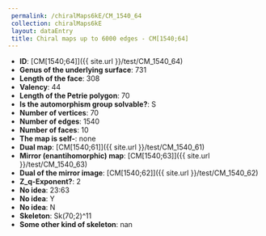 ```yaml
--- 
 permalink: /chiralMaps6kE/CM_1540_64 
 collection: chiralMaps6kE
 layout: dataEntry
 title: Chiral maps up to 6000 edges - CM[1540;64]
---
```


- **ID**: [CM[1540;64]]({{ site.url }}/test/CM_1540_64)
- **Genus of the underlying surface**: 731
- **Length of the face**: 308
- **Valency**: 44
- **Length of the Petrie polygon**: 70
- **Is the automorphism group solvable?**: S
- **Number of vertices**: 70
- **Number of edges**: 1540
- **Number of faces**: 10
- **The map is self-**: none
- **Dual map**: [CM[1540;61]]({{ site.url }}/test/CM_1540_61)
- **Mirror (enantihomorphic) map**: [CM[1540;63]]({{ site.url }}/test/CM_1540_63)
- **Dual of the mirror image**: [CM[1540;62]]({{ site.url }}/test/CM_1540_62)
- **Z_q-Exponent?**: 2
- **No idea**:  23:63
- **No idea**: Y
- **No idea**: N
- **Skeleton**: Sk(70;2)^11
- **Some other kind of skeleton**: nan
